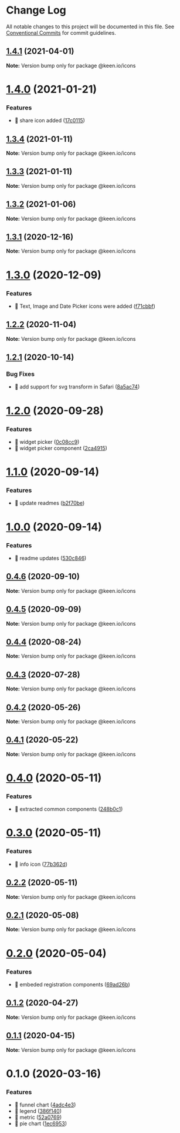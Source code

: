 # Change Log

All notable changes to this project will be documented in this file.
See [Conventional Commits](https://conventionalcommits.org) for commit guidelines.

## [1.4.1](https://github.com/keen/keen/compare/@keen.io/icons@1.4.0...@keen.io/icons@1.4.1) (2021-04-01)

**Note:** Version bump only for package @keen.io/icons





# [1.4.0](https://github.com/keen/keen/compare/@keen.io/icons@1.3.4...@keen.io/icons@1.4.0) (2021-01-21)


### Features

* 🎸 share icon added ([17c0115](https://github.com/keen/keen/commit/17c0115624d533a8b6d5c6200f3bba2373dafeb1))





## [1.3.4](https://github.com/keen/keen/compare/@keen.io/icons@1.3.3...@keen.io/icons@1.3.4) (2021-01-11)

**Note:** Version bump only for package @keen.io/icons





## [1.3.3](https://github.com/keen/keen/compare/@keen.io/icons@1.3.2...@keen.io/icons@1.3.3) (2021-01-11)

**Note:** Version bump only for package @keen.io/icons





## [1.3.2](https://github.com/keen/keen/compare/@keen.io/icons@1.3.1...@keen.io/icons@1.3.2) (2021-01-06)

**Note:** Version bump only for package @keen.io/icons





## [1.3.1](https://github.com/keen/keen/compare/@keen.io/icons@1.3.0...@keen.io/icons@1.3.1) (2020-12-16)

**Note:** Version bump only for package @keen.io/icons





# [1.3.0](https://github.com/keen/keen/compare/@keen.io/icons@1.2.2...@keen.io/icons@1.3.0) (2020-12-09)


### Features

* 🎸 Text, Image and Date Picker icons were added ([f71cbbf](https://github.com/keen/keen/commit/f71cbbf6b9cd8f514fdaf51af6f5dee71e347f15))





## [1.2.2](https://github.com/keen/keen/compare/@keen.io/icons@1.2.1...@keen.io/icons@1.2.2) (2020-11-04)

**Note:** Version bump only for package @keen.io/icons





## [1.2.1](https://github.com/keen/keen/compare/@keen.io/icons@1.2.0...@keen.io/icons@1.2.1) (2020-10-14)


### Bug Fixes

* 🐛 add support for svg transform in Safari ([8a5ac74](https://github.com/keen/keen/commit/8a5ac74eb1066eedce550d0f620bdeea19d8d9a5))





# [1.2.0](https://github.com/keen/keen/compare/@keen.io/icons@1.1.0...@keen.io/icons@1.2.0) (2020-09-28)


### Features

* 🎸 widget picker ([0c08cc9](https://github.com/keen/keen/commit/0c08cc992d999238710f960b600f3bf09b3d0ecb))
* 🎸 widget picker component ([2ca4915](https://github.com/keen/keen/commit/2ca4915b505cb814abe50d8ef9063b7c9852011d))





# [1.1.0](https://github.com/keen/keen/compare/@keen.io/icons@1.0.0...@keen.io/icons@1.1.0) (2020-09-14)


### Features

* 🎸 update readmes ([b2f70be](https://github.com/keen/keen/commit/b2f70bec7c7e73c4fd8012e7ce3b847d316e71a8))





# [1.0.0](https://github.com/keen/keen/compare/@keen.io/icons@0.4.6...@keen.io/icons@1.0.0) (2020-09-14)


### Features

* 🎸 readme updates ([530c846](https://github.com/keen/keen/commit/530c846a7424c10260c08a3ee908252e0e39fecb))





## [0.4.6](https://github.com/keen/keen/compare/@keen.io/icons@0.4.5...@keen.io/icons@0.4.6) (2020-09-10)

**Note:** Version bump only for package @keen.io/icons





## [0.4.5](https://github.com/keen/keen/compare/@keen.io/icons@0.4.4...@keen.io/icons@0.4.5) (2020-09-09)

**Note:** Version bump only for package @keen.io/icons





## [0.4.4](https://github.com/keen/keen/compare/@keen.io/icons@0.4.3...@keen.io/icons@0.4.4) (2020-08-24)

**Note:** Version bump only for package @keen.io/icons





## [0.4.3](https://github.com/keen/keen/compare/@keen.io/icons@0.4.2...@keen.io/icons@0.4.3) (2020-07-28)

**Note:** Version bump only for package @keen.io/icons





## [0.4.2](https://github.com/keen/keen/compare/@keen.io/icons@0.4.1...@keen.io/icons@0.4.2) (2020-05-26)

**Note:** Version bump only for package @keen.io/icons





## [0.4.1](https://github.com/keen/keen/compare/@keen.io/icons@0.4.0...@keen.io/icons@0.4.1) (2020-05-22)

**Note:** Version bump only for package @keen.io/icons





# [0.4.0](https://github.com/keen/keen/compare/@keen.io/icons@0.3.0...@keen.io/icons@0.4.0) (2020-05-11)


### Features

* 🎸 extracted common components ([248b0c1](https://github.com/keen/keen/commit/248b0c18fe20b7958482d30d63055fcb64a4c015))





# [0.3.0](https://github.com/keen/keen/compare/@keen.io/icons@0.2.2...@keen.io/icons@0.3.0) (2020-05-11)


### Features

* 🎸 info icon ([77b362d](https://github.com/keen/keen/commit/77b362d7aa97af209913683066c2e53af50541c9))





## [0.2.2](https://github.com/keen/keen/compare/@keen.io/icons@0.2.1...@keen.io/icons@0.2.2) (2020-05-11)

**Note:** Version bump only for package @keen.io/icons





## [0.2.1](https://github.com/keen/keen/compare/@keen.io/icons@0.2.0...@keen.io/icons@0.2.1) (2020-05-08)

**Note:** Version bump only for package @keen.io/icons





# [0.2.0](https://github.com/keen/keen/compare/@keen.io/icons@0.1.2...@keen.io/icons@0.2.0) (2020-05-04)


### Features

* 🎸 embeded registration components ([69ad26b](https://github.com/keen/keen/commit/69ad26beaa95fcd07297adc45bd1f09137034209))





## [0.1.2](https://github.com/keen/keen/compare/@keen.io/icons@0.1.1...@keen.io/icons@0.1.2) (2020-04-27)

**Note:** Version bump only for package @keen.io/icons





## [0.1.1](https://github.com/keen/keen/compare/@keen.io/icons@0.1.0...@keen.io/icons@0.1.1) (2020-04-15)

**Note:** Version bump only for package @keen.io/icons





# 0.1.0 (2020-03-16)


### Features

* 🎸 funnel chart ([4adc4e3](https://github.com/keen/keen/commit/4adc4e3cca98f8855b57173dac67cd840fe09d2d))
* 🎸 legend ([386f140](https://github.com/keen/keen/commit/386f140b9c1626807988d152470708fed6075c56))
* 🎸 metric ([52a0769](https://github.com/keen/keen/commit/52a07699a95b190a78429bad2d0a40d838bb1358))
* 🎸 pie chart ([1ec6953](https://github.com/keen/keen/commit/1ec6953d04d5d2dd9f487f7d371c2fb9637b0eb8))
